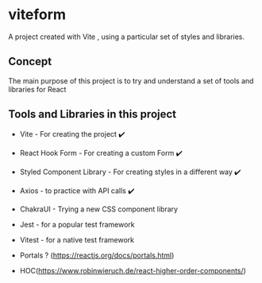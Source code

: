 # viteform
A project created with Vite , using a particular set of styles and libraries.

## Concept
The main purpose of this project is to try and understand a set of tools and libraries for React

## Tools and Libraries in this project

* Vite - For creating the project ✔️
* React Hook Form - For creating a custom Form ✔️
* Styled Component Library - For creating styles in a different way ✔️
* Axios - to practice with API calls ✔️ 

* ChakraUI - Trying a new CSS component library 
* Jest - for a popular test framework
* Vitest - for a native test framework

* Portals ? (https://reactjs.org/docs/portals.html)
* HOC(https://www.robinwieruch.de/react-higher-order-components/)
